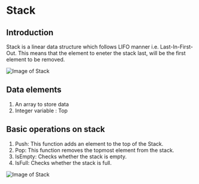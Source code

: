 # Stack

## Introduction 
Stack is a linear data structure which follows LIFO manner i.e. Last-In-First-Out. This means that the element to eneter the stack last, will be the first element to be removed.

<img src = "https://cdn.programiz.com/sites/tutorial2program/files/stack.png](https://img.freepik.com/free-vector/hand-drawn-flat-design-stack-books-illustration_23-2149320038.jpg?w=2000)" alt = "Image of Stack" >

## Data elements 
1) An array to store data 
2) Integer variable : Top

## Basic operations on stack 
1) Push: This function adds an element to the top of the Stack.
2) Pop: This function removes the topmost element from the stack.
3) IsEmpty: Checks whether the stack is empty.
4) IsFull: Checks whether the stack is full.

<img src = "https://cdn.programiz.com/sites/tutorial2program/files/stack.png" alt = "Image of Stack" >
